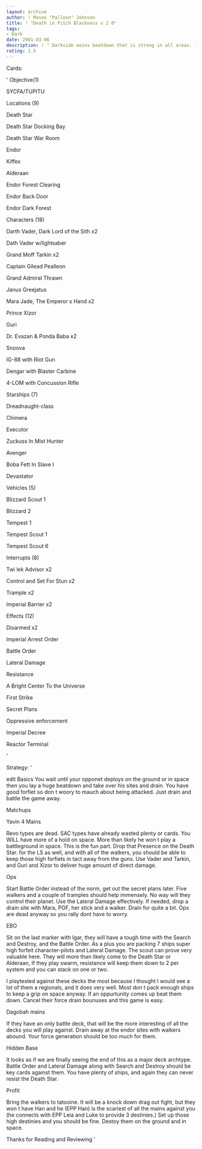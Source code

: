 ```yaml
---
layout: archive
author: ! Mason "Palleon" Johnson
title: ! "Death in Pitch Blackness v 2 0"
tags:
- Dark
date: 2001-03-06
description: ! " Darkside mains beatdown that is strong in all areas. It s Old School with a New Age twist."
rating: 2.5
---
```

Cards:

' Objective(1)


SYCFA/TUPITU


Locations (9)

Death Star

Death Star Docking Bay

Death Star War Room

Endor

Kiffex

Alderaan

Endor Forest Clearing

Endor Back Door

Endor Dark Forest



Characters (18)

Darth Vader, Dark Lord of the Sith x2

Dath Vader w/lightsaber

Grand Moff Tarkin x2

Captain Gilead Pealleon

Grand Admiral Thrawn

Janus Greejatus

Mara Jade, The Emperor s Hand x2

Prince Xizor

Guri

Dr. Evazan & Ponda Baba x2

Snoova

IG-88 with Riot Gun

Dengar with Blaster Carbine

4-LOM with Concussion Rifle


Starships (7)

Dreadnaught-class

Chimera

Executor

Zuckuss In Mist Hunter

Avenger

Boba Fett In Slave I

Devastator


Vehicles (5)

Blizzard Scout 1

Blizzard 2

Tempest 1

Tempest Scout 1

Tempest Scout 6


Interrupts (8)


Twi lek Advisor x2

Control and Set For Stun x2

Trample x2

Imperial Barrier x2


Effects (12)


Disarmed x2

Imperial Arrest Order

Battle Order

Lateral Damage

Resistance

A Bright Center To the Universe

First Strike

Secret Plans

Oppressive enforcement

Imperial Decree

Reactor Terminal

'

Strategy: '


edit Basics You wait until your opponet deploys on the ground or in space then you lay a huge beatdown and take over his sites and drain. You have good forfiet so don t woory to mauch about being attacked. Just drain and battle the game away.


Matchups


Yavin 4 Mains

Revo types are dead. SAC types have already wasted plenty or cards. You WILL have more of a hold on space. More than likely he won t play a battleground in space. This is the fun part. Drop that Presence on the Death Star. for the LS as well, and with all of the walkers, you should be able to keep those high forfiets in tact away from the guns. Use Vader and Tarkin, and Guri and Xizor to deliver huge amount of direct damage.


Ops

Start Battle Order instead of the norm, get out the secret plans later. Five walkers and a couple of tramples should help immensely. No way will they control their planet. Use the Lateral Damage effectively. If needed, drop a drain site with Mara, POF, her stick and a walker. Drain for quite a bit. Ops are dead anyway so you rally dont have to worry.


EBO

Sit on the last marker with Igar, they will have a tough time with the Search and Destroy, and the Battle Order. As a plus you are packing 7 ships super high forfeit character-pilots and Lateral Damage. The scout can prove very valuable here. They will more than likely come to the Death Star or Alderaan, If they play swarm, resistance will keep them down to 2 per system and you can stack on one or two.

I playtested against these decks the most because I thought I would see a lot of them a regionals, and it does very well. Most don t pack enough ships to keep a grip on space anyway. If an oppurtunity comes up beat them down. Cancel their force drain bounuses and this game is easy.


Dagobah mains

If they have an only battle deck, that will be the more interesting of all the decks you will play against. Drain away at the endor sites with walkers abound. Your force generation should be too much for them.


Hidden Base

It looks as if we are finally seeing the end of this as a major deck archtype. Battle Order and Lateral Damage along with Search and Destroy should be key cards against them. You have plenty of ships, and again they can never resist the Death Star.


Profit

Bring the walkers to tatooine. It will be a knock down drag out fight, but they won t have Han and he (EPP Han) is the scariest of all the mains against you (he connects with EPP Leia and Luke to provide 3 destinies.) Set up those high destinies and you should be fine. Destoy them on the ground and in space.


Thanks for Reading and Reviewing   '
